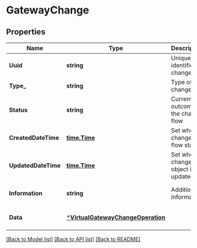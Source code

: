 # GatewayChange

## Properties
Name | Type | Description | Notes
------------ | ------------- | ------------- | -------------
**Uuid** | **string** | Uniquely identifies a change | [optional] [default to null]
**Type_** | **string** | Type of change | [default to null]
**Status** | **string** | Current outcome of the change flow | [optional] [default to null]
**CreatedDateTime** | [**time.Time**](time.Time.md) | Set when change flow starts | [default to null]
**UpdatedDateTime** | [**time.Time**](time.Time.md) | Set when change object is updated | [optional] [default to null]
**Information** | **string** | Additional information | [optional] [default to null]
**Data** | [***VirtualGatewayChangeOperation**](VirtualGatewayChangeOperation.md) |  | [optional] [default to null]

[[Back to Model list]](../README.md#documentation-for-models) [[Back to API list]](../README.md#documentation-for-api-endpoints) [[Back to README]](../README.md)

